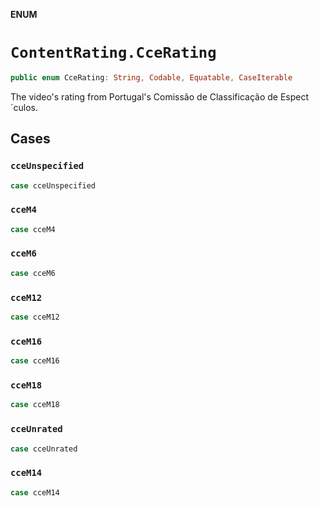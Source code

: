 **ENUM**

# `ContentRating.CceRating`

```swift
public enum CceRating: String, Codable, Equatable, CaseIterable
```

The video's rating from Portugal's Comissão de Classificação de Espect´culos.

## Cases
### `cceUnspecified`

```swift
case cceUnspecified
```

### `cceM4`

```swift
case cceM4
```

### `cceM6`

```swift
case cceM6
```

### `cceM12`

```swift
case cceM12
```

### `cceM16`

```swift
case cceM16
```

### `cceM18`

```swift
case cceM18
```

### `cceUnrated`

```swift
case cceUnrated
```

### `cceM14`

```swift
case cceM14
```

